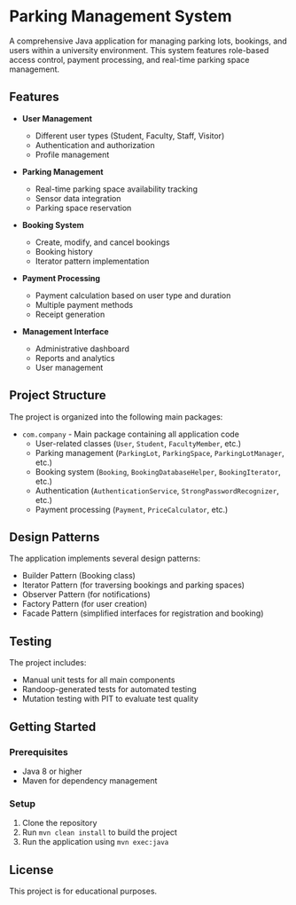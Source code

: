 # Parking Management System

A comprehensive Java application for managing parking lots, bookings, and users within a university environment. This system features role-based access control, payment processing, and real-time parking space management.

## Features

- **User Management**
  - Different user types (Student, Faculty, Staff, Visitor)
  - Authentication and authorization
  - Profile management

- **Parking Management**
  - Real-time parking space availability tracking
  - Sensor data integration
  - Parking space reservation

- **Booking System**
  - Create, modify, and cancel bookings
  - Booking history
  - Iterator pattern implementation

- **Payment Processing**
  - Payment calculation based on user type and duration
  - Multiple payment methods
  - Receipt generation

- **Management Interface**
  - Administrative dashboard
  - Reports and analytics
  - User management

## Project Structure

The project is organized into the following main packages:

- `com.company` - Main package containing all application code
  - User-related classes (`User`, `Student`, `FacultyMember`, etc.)
  - Parking management (`ParkingLot`, `ParkingSpace`, `ParkingLotManager`, etc.)
  - Booking system (`Booking`, `BookingDatabaseHelper`, `BookingIterator`, etc.)
  - Authentication (`AuthenticationService`, `StrongPasswordRecognizer`, etc.)
  - Payment processing (`Payment`, `PriceCalculator`, etc.)

## Design Patterns

The application implements several design patterns:
- Builder Pattern (Booking class)
- Iterator Pattern (for traversing bookings and parking spaces)
- Observer Pattern (for notifications)
- Factory Pattern (for user creation)
- Facade Pattern (simplified interfaces for registration and booking)

## Testing

The project includes:
- Manual unit tests for all main components
- Randoop-generated tests for automated testing
- Mutation testing with PIT to evaluate test quality

## Getting Started

### Prerequisites
- Java 8 or higher
- Maven for dependency management

### Setup
1. Clone the repository
2. Run `mvn clean install` to build the project
3. Run the application using `mvn exec:java`

## License

This project is for educational purposes. 
